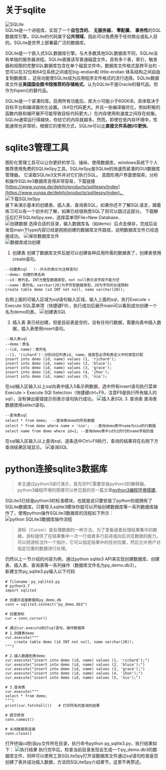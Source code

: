 # 关于sqlite
![SQLite](sqlite.jpg)   
SQLite是一个进程库，实现了一个**自包含的**， **无服务器**， **零配置**， **事务性**的SQL数据库引擎。SQLite的代码属于**公共领域**，因此可以免费用于任何商业或私人目的。SQLite是世界上部署最广泛的数据库。    

SQLite是一个嵌入式SQL数据库引擎。与大多数其他SQL数据库不同，SQLite没有单独的服务器进程。SQLite直接读写普通磁盘文件。具有多个表，索引，触发器和视图的完整SQL数据库包含在单个磁盘文件中。数据库文件格式是跨平台的 - 您可以在32位和64位系统之间或在big-endian和 little-endian 体系结构之间自由复制数据库 。这些功能使SQLite成为应用程序文件格式的流行选择。SQLite数据库文件是**美国国会图书馆推荐的存储格式**。认为SQLite不是Oracle的替代品，但作为fopen()的替代品。

SQLite是一个紧凑的库。启用所有功能后，库大小可能小于600KiB，具体取决于目标平台和编译器优化设置。（64位代码更大。并且一些编译器优化，例如积极的函数内联和循环展开可能导致目标代码更大。）在内存使用和速度之间存在权衡。SQLite通常运行得越快，你给它的内存就越多。然而，即使在低内存环境中，性能通常也非常好。根据它的使用方式，SQLite可以比**直接文件系统I/O更快**。

# sqlite3管理工具
图形化管理工具可以让你更好的学习、操纵、使用数据库，windows系统下个人推荐使用免费的SQLiteSpy工具。SQLiteSpy是SQLite的快速而紧凑的GUI数据库管理器。 它读取SQLite3文件并对它们执行SQL。 其图形用户界面使探索，分析和操作SQLite3数据库变得非常容易，下载链接[https://www.yunqa.de/delphi/products/sqlitespy/index](https://www.yunqa.de/delphi/products/sqlitespy/index)。  
![下载SQLiteSpy](download-SQLiteSpy.png)  
接下来演示基本的创建表、插入表、查询表SQL，如果你还不了解SQL语言，跟着练习可以有一个初步的了解，如果已经很熟悉SQL了则可以跳过这部分。
下载解压后打开SQLiteSpy.exe，选择菜单项File>New Database..  
![创建数据](01-create-database.png)
选择合适的目录，输入数据库名（如demo）后点击保存，完成后会发现main下type内容已经是刚刚创建的数据库文件路径，说明数据库文件已经连接成功。
![保存数据库文件](02-save-datafile.png)  
![数据库成功创建](03-已创建的数据库.png)
1. 创建表
创建了数据库文件后就可以创建各种应用所需的数据表了，创建表使用create语句。
```
--创建表sql  （--开头的表示为注释语句）
--demo: 创建的表名称
--id：表列名，INT为整型数据类型，not null表示该字段不能为空
--name：表列名，varchar(20)为字符型数据类型，20为字符的长度限制
create table demo (id INT not null, name varchar(20));
```
右侧上面的可输入区域为sql语句输入区域，输入上面的sql，执行Execute > Execute SQL菜单项（快捷键F9），执行成功后展开main可以看到成功创建一个名为demo的表。
![创建表SQL](01-create-table.png)  

2. 插入表
表已经创建，但是目前表是空的，没有任何行数据，需要向表中插入数据，插入表使用insert语句。
```
--插入表sql
--demo：表名
--(id, name)：表列名
--(1, 'richard')：分别对应列表id, name，值类型必须和表定义中的类型匹配
insert into demo (id, name) values (1, 'richard');
insert into demo (id, name) values (2, 'bluce');
insert into demo (id, name) values (3, 'grace');
insert into demo (id, name) values (4, 'jhon');
insert into demo (id, name) values (5, 'nio');
```
在sql输入区输入以上sql向表中插入5条示例数据，选中所有insert语句执行菜单Execute > Execute SQl Selection（快捷键ctrl+F9，注意F9是执行所有输入的sql），没有弹出报错提示则表示语句执行成功。
![插入表SQL](02-insert-rows.png)
3. 查询表
查询表数据使用select语句。
```
--查询表sql
select * from demo;  --查询表demo的所有数据
select * from demo where name = 'nio';  --查询demo表中name为nio的行数据
select name from demo where id=1; --查询demo表中id为1的行的name字段的值
```   
在sql输入区输入以上查询sql，逐条选中Ctrl+F9执行，查询的结果将在右侧下方查询结果区域显示。
![查询SQL](03-select-tables.png)
# python连接sqlite3数据库
>本文通过python3进行演示，首先你PC需要安装python3的解释器，python3编程环境的搭建可以参见我的另一篇文章[python3编程环境搭建](https://www.jianshu.com/p/c88235b70229)。    

SQLite3已经是python3的标准模块，也就是说只要安装了python你就拥有了SQLite数据库，只要导入sqlite3模块你就可以开始创建数据库等一系列数据库操作了，使用python操作SQLite3数据库的流程如下所示：  
![python SQLite3数据库操作流程](python-sqlite3数据库API.png)    
>游标（Cursor）是处理数据的一种方法，为了查看或者处理结果集中的数据，游标提供了在结果集中一次一行或者多行前进或向后浏览数据的能力。可以把游标当作一个指针，它可以指定结果中的任何位置，然后允许用户对指定位置的数据进行处理。   

仍然以上一节介绍的内容为例，通过python sqlite3 API来实现创建数据库、创建表、插入表、查询表等一系列操作（数据库文件名为py_demo.db3）。   
新建文件py_sqlite3.py输入以下代码
```
# filename：py_sqlite3.py
# python3.7
import sqlite3

# 创建并连接数据库py_demo.db
conn = sqlite3.connect("py_demo.db3")

# 创建游标
cur = conn.cursor()

# 通过cur.execute执行sql语句，操作数据库
# 1.创建表demo
cur.execute("""
    create table demo (id INT not null, name varchar(20));
""")

# 2.插入数据到表demo
cur.execute("insert into demo (id, name) values (1, 'richard');")
cur.execute("insert into demo (id, name) values (2, 'bluce');")
cur.execute("insert into demo (id, name) values (3, 'grace');")
cur.execute("insert into demo (id, name) values (4, 'jhon');")
cur.execute("insert into demo (id, name) values (5, 'nio');")

# 3.查询表
cur.execute("""
select * from demo;
""")
print(cur.fetchall())   # 打印所有的查询的结果

# 提交修改
conn.commit()

# 关闭数据库连接
conn.close()
```
打开终端cd到该py文件所在目录，执行命令python py_sqlite3.py，执行结果如下：
![执行结果](python执行结果.png)
执行完毕后，检查当前目录发现会生成一个py_demo.db3的数据库文件，同样可以使用工具SQLiteSpy打开该数据库文件通过sql语句检查是否创建了表并成功插入数据，方法同SQLiteSpy介绍章节，这里不再赘述。
  